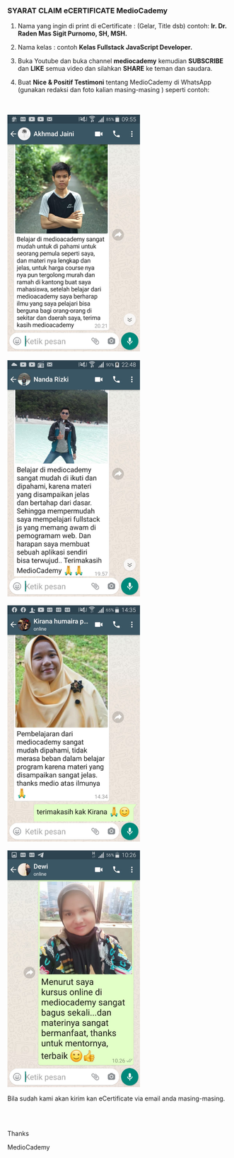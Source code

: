 ### SYARAT CLAIM eCERTIFICATE MedioCademy



1. Nama yang ingin di print di eCertificate : (Gelar, Title dsb) contoh: **Ir. Dr. Raden Mas Sigit Purnomo, SH, MSH.**

2. Nama kelas : contoh **Kelas Fullstack JavaScript Developer.**

3. Buka Youtube dan buka channel **mediocademy** kemudian **SUBSCRIBE** dan **LIKE** semua video dan silahkan **SHARE** ke teman dan saudara.

4. Buat **Nice & Positif Testimoni** tentang MedioCademy di WhatsApp (gunakan redaksi dan foto kalian masing-masing ) seperti contoh:

<br>
<br>

<img src="pictures/1.jpg" width="300" />

<br>
<br>

<img src="pictures/2.jpg" width="300" />

<br>
<br>

<img src="pictures/3.jpg" width="300" />

<br>
<br>

<img src="pictures/6.jpg" width="300" />



Bila sudah kami akan kirim kan eCertificate via email anda masing-masing.

<br>
<br>


Thanks

MedioCademy